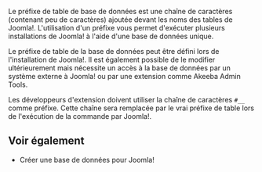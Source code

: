 <!-- Filename: Database_Table_Prefix / Display title: Préfixe de Table de Base De Données -->

Le préfixe de table de base de données est une chaîne de caractères
(contenant peu de caractères) ajoutée devant les noms des
tables de
Joomla!. L'utilisation d'un préfixe vous permet d'exécuter plusieurs
installations de Joomla! à l'aide d'une base de données unique.

Le préfixe de table de la base de données peut être défini lors de
l'installation de Joomla!. Il est également possible de le modifier
ultérieurement mais nécessite un accès à la base de données par un
système externe à Joomla! ou par une extension comme Akeeba Admin Tools.

Les développeurs
d'extension
doivent utiliser la chaîne de caractères `#__` comme préfixe. Cette
chaîne sera remplacée par le vrai préfixe de table lors de l'exécution
de la commande par Joomla!.

## Voir également

-  Créer une base de données pour
  Joomla!
